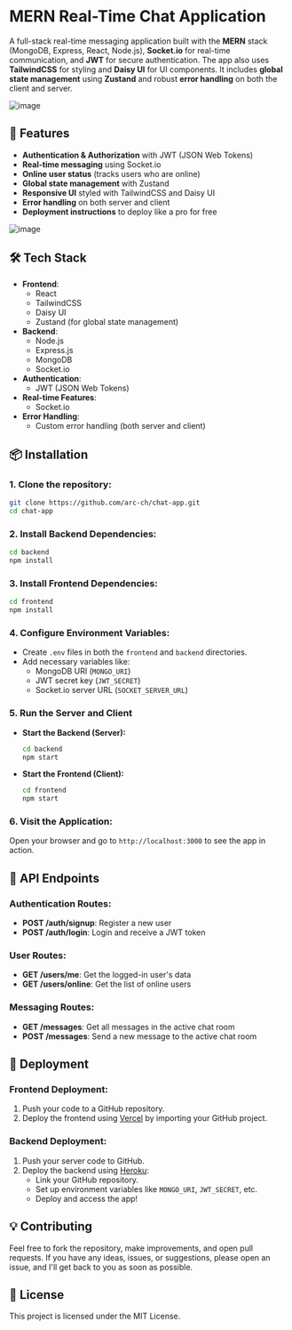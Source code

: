 # MERN Real-Time Chat Application

A full-stack real-time messaging application built with the **MERN** stack (MongoDB, Express, React, Node.js), **Socket.io** for real-time communication, and **JWT** for secure authentication. The app also uses **TailwindCSS** for styling and **Daisy UI** for UI components. It includes **global state management** using **Zustand** and robust **error handling** on both the client and server.

![image](https://github.com/user-attachments/assets/f7f29a54-e281-4d65-ab65-c4cc1bfbd478)


## 🌟 Features

- **Authentication & Authorization** with JWT (JSON Web Tokens)
- **Real-time messaging** using Socket.io
- **Online user status** (tracks users who are online)
- **Global state management** with Zustand
- **Responsive UI** styled with TailwindCSS and Daisy UI
- **Error handling** on both server and client
- **Deployment instructions** to deploy like a pro for free

![image](https://github.com/user-attachments/assets/61d0380e-ea95-4372-b7c4-2ce179859483)

## 🛠 Tech Stack

- **Frontend**:
  - React
  - TailwindCSS
  - Daisy UI
  - Zustand (for global state management)
- **Backend**:
  - Node.js
  - Express.js
  - MongoDB
  - Socket.io
- **Authentication**:
  - JWT (JSON Web Tokens)
- **Real-time Features**:
  - Socket.io
- **Error Handling**:
  - Custom error handling (both server and client)

## 📦 Installation

### 1. Clone the repository:
```bash
git clone https://github.com/arc-ch/chat-app.git
cd chat-app
```

### 2. Install Backend Dependencies:
```bash
cd backend
npm install
```

### 3. Install Frontend Dependencies:
```bash
cd frontend
npm install
```

### 4. Configure Environment Variables:
- Create `.env` files in both the `frontend` and `backend` directories.
- Add necessary variables like:
  - MongoDB URI (`MONGO_URI`)
  - JWT secret key (`JWT_SECRET`)
  - Socket.io server URL (`SOCKET_SERVER_URL`)

### 5. Run the Server and Client

- **Start the Backend (Server):**
  ```bash
  cd backend
  npm start
  ```

- **Start the Frontend (Client):**
  ```bash
  cd frontend
  npm start
  ```

### 6. Visit the Application:
Open your browser and go to `http://localhost:3000` to see the app in action.

## 📡 API Endpoints

### **Authentication Routes:**
- **POST /auth/signup**: Register a new user
- **POST /auth/login**: Login and receive a JWT token

### **User Routes:**
- **GET /users/me**: Get the logged-in user's data
- **GET /users/online**: Get the list of online users

### **Messaging Routes:**
- **GET /messages**: Get all messages in the active chat room
- **POST /messages**: Send a new message to the active chat room

## 🚀 Deployment

### Frontend Deployment:
1. Push your code to a GitHub repository.
2. Deploy the frontend using [Vercel](https://vercel.com/) by importing your GitHub project.

### Backend Deployment:
1. Push your server code to GitHub.
2. Deploy the backend using [Heroku](https://www.heroku.com/):
   - Link your GitHub repository.
   - Set up environment variables like `MONGO_URI`, `JWT_SECRET`, etc.
   - Deploy and access the app!

## 💡 Contributing

Feel free to fork the repository, make improvements, and open pull requests. If you have any ideas, issues, or suggestions, please open an issue, and I'll get back to you as soon as possible.

## 📜 License

This project is licensed under the MIT License.
